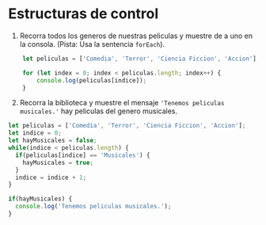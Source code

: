 # Estructuras de control

1. Recorra todos los generos de nuestras peliculas y muestre de a uno en la consola. (Pista: Usa la sentencia `forEach`).
``` javascript 
    let peliculas = ['Comedia', 'Terror', 'Ciencia Ficcion', 'Accion'];

    for (let index = 0; index < peliculas.length; index++) {
        console.log(peliculas[indice]);   
    }
```
2. Recorra la biblioteca y muestre el mensaje `'Tenemos peliculas musicales.'` hay peliculas del genero musicales. 
``` javascript 
let peliculas = ['Comedia', 'Terror', 'Ciencia Ficcion', 'Accion'];
let indice = 0;
let hayMusicales = false;
while(indice < peliculas.length) {
  if(peliculas[indice] == 'Musicales') {
    hayMusicales = true;
  }
  indice = indice + 1;
}

if(hayMusicales) {
  console.log('Tenemos peliculas musicales.');
}
```